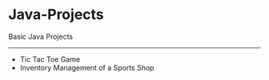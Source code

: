 # Java-Projects
Basic Java Projects
___________

* Tic Tac Toe Game
* Inventory Management of a Sports Shop

